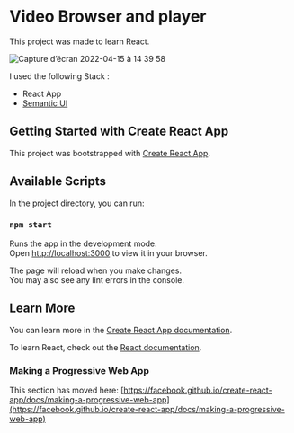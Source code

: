 # Video Browser and player

This project was made to learn React.

![Capture d’écran 2022-04-15 à 14 39 58](https://user-images.githubusercontent.com/43042737/163571857-00841b3b-3d56-4fdc-b6d3-063e590899d9.png)

I used the following Stack :

- React App
- [Semantic UI](https://semantic-ui.com/)

## Getting Started with Create React App

This project was bootstrapped with [Create React App](https://github.com/facebook/create-react-app).

## Available Scripts

In the project directory, you can run:

### `npm start`

Runs the app in the development mode.\
Open [http://localhost:3000](http://localhost:3000) to view it in your browser.

The page will reload when you make changes.\
You may also see any lint errors in the console.

## Learn More

You can learn more in the [Create React App documentation](https://facebook.github.io/create-react-app/docs/getting-started).

To learn React, check out the [React documentation](https://reactjs.org/).

### Making a Progressive Web App

This section has moved here: [https://facebook.github.io/create-react-app/docs/making-a-progressive-web-app](https://facebook.github.io/create-react-app/docs/making-a-progressive-web-app)

